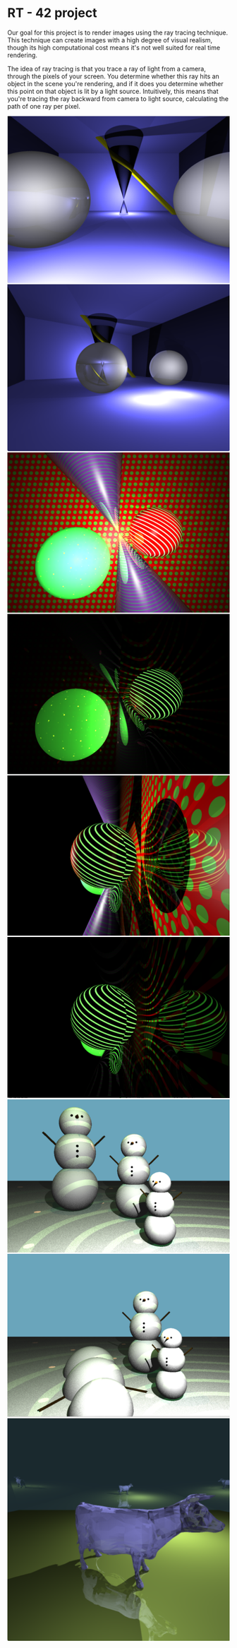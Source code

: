 # RT - 42 project
Our goal for this project is to render images using the ray tracing technique. This technique can create images with a high degree of visual realism, though its high computational cost means it's not well suited for real time rendering.

The idea of ray tracing is that you trace a ray of light from a camera, through the pixels of your screen. You determine whether this ray hits an object in the scene you're rendering, and if it does you determine whether this point on that object is lit by a light source. Intuitively, this means that you're tracing the ray backward from camera to light source, calculating the path of one ray per pixel.

![alt_text](./images/glass_sphere_1.png)  
![alt_text](./images/glass_sphere_2.png)
![alt_text](./images/light_effects_1.png)
![alt_text](./images/light_effects_2.png)
![alt_text](./images/light_effects_3.png)
![alt_text](./images/light_effects_4.png)
![alt_text](./images/snowman_party.png)
![alt_text](./images/snowman_fallen_over.png)
![alt_text](./images/cow_rotated.png)
